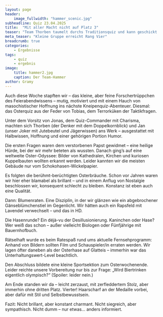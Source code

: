 ```yaml
---
layout: page
header:
    image_fullwidth: "hammer_scenic.jpg"
subheadline: Quiz 23.04.2025
title:  "Mit aller Macht nicht auf Platz 3"
teaser: "Team Thorben taumelt durchs Traditionsquiz und kann geschickt dem dritten Platz entkommen, indem es sich auf Platz 4 quizzt"
meta_teaser: "Kleine Gruppe erreicht Rang Vier"
breadcrumb: true
categories:
    - Ergebnisse
tags:
    - quiz
    - ergebnis
image:
    title: hammer2.jpg
    caption: Der Team-Hammer
author: Gramy
---
```


Auch diese Woche stapften wir – das kleine, aber feine Forschertrüppchen des Feierabendwissens – mutig, motiviert und mit einem Hauch von masochistischer Hoffnung ins nächste Kneipenquiz-Abenteuer. Diesmal: das Osterquiz aus der Feder von Tobias, dem Terrorküken der Taktikfragen.

Unter dem Vorsitz von Jonas, dem Quiz-Commander mit Charisma, machten sich Thorben (der Denker mit dem Doppelkornblick) und Jan (unser Joker mit Jutebeutel und Jägerwissen) ans Werk – ausgestattet mit Halbwissen, Hoffnung und einer gehörigen Portion Humor.

Die ersten Fragen waren dem verstorbenen Papst gewidmet – eine heilige Hürde, bei der wir mehr beteten als wussten. Danach ging’s auf eine weltweite Oster-Odyssee: Bilder von Kathedralen, Kirchen und kuriosen Kuppelbauten wollten erkannt werden. Leider kannten wir die meisten Gebäude nur vom Schokohasen-Wickelpapier.

Es folgten die berühmt-berüchtigten Osterbräuche. Schon vor Jahren waren wir hier eher blamabel als brillant – und in einem Anflug von Nostalgie beschlossen wir, konsequent schlecht zu bleiben. Konstanz ist eben auch eine Qualität.

Dann: Blumenraten. Eine Disziplin, in der wir glänzen wie ein abgebrochener Gänseblümchenstiel im Gegenlicht. Wir hätten auch ein Rapsfeld mit Lavendel verwechselt – und das in HD.

Die Hasenrunde? Ein déjà-vu der Desillusionierung. Kaninchen oder Hase? Wer weiß das schon – außer vielleicht Biologen oder Fünfjährige mit Bauernhofbuch.

Rätselhaft wurde es beim Ratespaß rund ums aktuelle Fernsehprogramm: Anhand von Bildern sollten Film und Schauspieler/in erraten werden. Wir lagen öfter daneben als der Osterhase auf Glatteis – immerhin war das Unterhaltungswert-Level beachtlich.

Den Abschluss bildete eine kleine Sportsektion zum Osterwochenende. Leider reichte unsere Vorbereitung nur bis zur Frage: „Wird Biertrinken eigentlich olympisch?“ (Spoiler: leider nein.)

Am Ende standen wir da – leicht zerzaust, mit zerfleddertem Stolz, aber immerhin ohne dritten Platz. Vierter! Haarscharf an der Medaille vorbei, aber dafür mit Stil und Selbstbewusstsein.

Fazit: Nicht brillant, aber konstant charmant. Nicht siegreich, aber sympathisch. Nicht dumm – nur etwas... anders informiert.